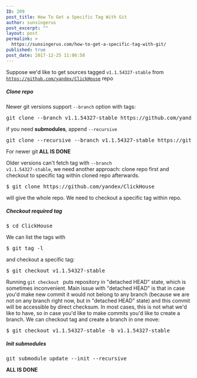 ```yaml
---
ID: 209
post_title: How To Get a Specific Tag With Git
author: sunsingerus
post_excerpt: ""
layout: post
permalink: >
  https://sunsingerus.com/how-to-get-a-specific-tag-with-git/
published: true
post_date: 2017-12-25 11:06:58
---
```

Suppose we'd like to get sources tagged <code>v1.1.54327-stable</code> from <code>https://github.com/yandex/ClickHouse</code> repo
<h5>Clone repo</h5>
Newer git versions support <code>--branch</code> option with tags:
<pre>git clone --branch v1.1.54327-stable https://github.com/yandex/ClickHouse ClickHouse-1.1.54327-stable
</pre>
if you need <strong>submodules</strong>, append <code>--recursive</code>
<pre>git clone --recursive --branch v1.1.54327-stable https://github.com/yandex/ClickHouse ClickHouse-1.1.54327-stable
</pre>
For newer git<strong> ALL IS DONE</strong>

Older versions can't fetch tag with <code>--branch v1.1.54327-stable</code>, we need another approach: clone repo first and checkout to specific tag within cloned repo afterwards.
<pre>$ git clone https://github.com/yandex/ClickHouse
</pre>
will give the whole repo. We need to checkout a specific tag within repo.
<h5>Checkout required tag</h5>
<pre>$ cd ClickHouse
</pre>
We can list the tags with
<pre>$ git tag -l
</pre>
and checkout a specific tag:
<pre>$ git checkout v1.1.54327-stable
</pre>
Running <code>git checkout <tag></code> puts repository in "detached HEAD" state, which is sometimes inconvenient. Main issue with "detached HEAD" is that in case you'd make new commit it would not belong to any branch (because we are not on any branch right now, but in "detached HEAD" state) and this commit will be accessible by direct checksum. In most cases, this is not what we'd like to have, so in case you'd like to make commits you'd like to create a branch.
We can checkout tag and create a branch in one move:
<pre>$ git checkout v1.1.54327-stable -b v1.1.54327-stable
</pre>
<h5>Init submodules</h5>
<pre>git submodule update --init --recursive
</pre>
<strong>ALL IS DONE</strong>